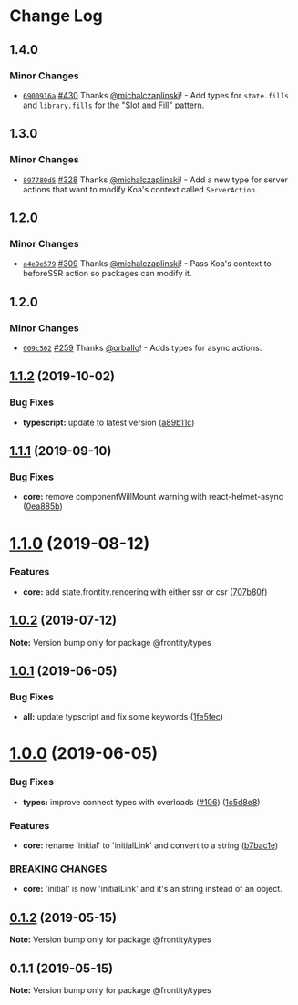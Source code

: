 # Change Log

## 1.4.0

### Minor Changes

- [`6900916a`](https://github.com/frontity/frontity/commit/6900916ace309d3cc55b9c732124df5d3db96838) [#430](https://github.com/frontity/frontity/pull/430) Thanks [@michalczaplinski](https://github.com/michalczaplinski)! - Add types for `state.fills` and `library.fills` for the ["Slot and Fill" pattern](https://community.frontity.org/t/slot-and-fill/895).

## 1.3.0

### Minor Changes

- [`897780d5`](https://github.com/frontity/frontity/commit/897780d549b56cc6ddb1c06b107b570114ff5587) [#328](https://github.com/frontity/frontity/pull/328) Thanks [@michalczaplinski](https://github.com/michalczaplinski)! - Add a new type for server actions that want to modify Koa's context called `ServerAction`.

## 1.2.0

### Minor Changes

- [`a4e9e579`](https://github.com/frontity/frontity/commit/a4e9e579a6306c87cb91f33e635201387bd405ea) [#309](https://github.com/frontity/frontity/pull/309) Thanks [@michalczaplinski](https://github.com/michalczaplinski)! - Pass Koa's context to beforeSSR action so packages can modify it.

## 1.2.0

### Minor Changes

- [`009c502`](https://github.com/frontity/frontity/commit/009c50288db2af45d2f586e8be43b76f52612540) [#259](https://github.com/frontity/frontity/pull/259) Thanks [@orballo](https://github.com/orballo)! - Adds types for async actions.

## [1.1.2](https://github.com/frontity/frontity/compare/@frontity/types@1.1.1...@frontity/types@1.1.2) (2019-10-02)

### Bug Fixes

- **typescript:** update to latest version ([a89b11c](https://github.com/frontity/frontity/commit/a89b11c))

## [1.1.1](https://github.com/frontity/frontity/compare/@frontity/types@1.1.0...@frontity/types@1.1.1) (2019-09-10)

### Bug Fixes

- **core:** remove componentWillMount warning with react-helmet-async ([0ea885b](https://github.com/frontity/frontity/commit/0ea885b))

# [1.1.0](https://github.com/frontity/frontity/compare/@frontity/types@1.0.2...@frontity/types@1.1.0) (2019-08-12)

### Features

- **core:** add state.frontity.rendering with either ssr or csr ([707b80f](https://github.com/frontity/frontity/commit/707b80f))

## [1.0.2](https://github.com/frontity/frontity/compare/@frontity/types@1.0.1...@frontity/types@1.0.2) (2019-07-12)

**Note:** Version bump only for package @frontity/types

## [1.0.1](https://github.com/frontity/frontity/compare/@frontity/types@1.0.0...@frontity/types@1.0.1) (2019-06-05)

### Bug Fixes

- **all:** update typscript and fix some keywords ([1fe5fec](https://github.com/frontity/frontity/commit/1fe5fec))

# [1.0.0](https://github.com/frontity/frontity/compare/@frontity/types@0.1.2...@frontity/types@1.0.0) (2019-06-05)

### Bug Fixes

- **types:** improve connect types with overloads ([#106](https://github.com/frontity/frontity/issues/106)) ([1c5d8e8](https://github.com/frontity/frontity/commit/1c5d8e8))

### Features

- **core:** rename 'initial' to 'initialLink' and convert to a string ([b7bac1e](https://github.com/frontity/frontity/commit/b7bac1e))

### BREAKING CHANGES

- **core:** 'initial' is now 'initialLink' and it's an string instead of an object.

## [0.1.2](https://github.com/frontity/frontity/compare/@frontity/types@0.1.1...@frontity/types@0.1.2) (2019-05-15)

**Note:** Version bump only for package @frontity/types

## 0.1.1 (2019-05-15)

**Note:** Version bump only for package @frontity/types
